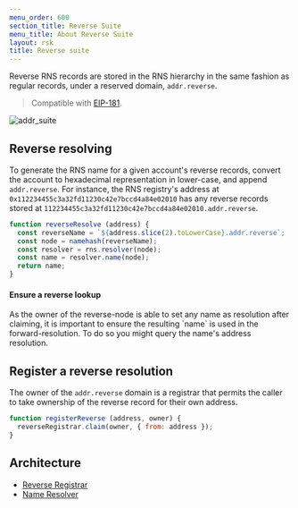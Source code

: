 ```yaml
---
menu_order: 600
section_title: Reverse Suite
menu_title: About Reverse Suite
layout: rsk
title: Reverse suite
---
```


Reverse RNS records are stored in the RNS hierarchy in the same fashion as regular records, under a reserved domain, `addr.reverse`.

> Compatible with [EIP-181](https://eips.ethereum.org/EIPS/eip-181).

<img src="/assets/img/rns/addr_suite.png" class="img-fluid" alt="addr_suite" />

## Reverse resolving

To generate the RNS name for a given account's reverse records, convert the account to hexadecimal representation in lower-case, and append `addr.reverse`. For instance, the RNS registry's address at `0x112234455c3a32fd11230c42e7bccd4a84e02010` has any reverse records stored at `112234455c3a32fd11230c42e7bccd4a84e02010.addr.reverse`.

```js
function reverseResolve (address) {
  const reverseName = `${address.slice(2).toLowerCase}.addr.reverse`;
  const node = namehash(reverseName);
  const resolver = rns.resolver(node);
  const name = resolver.name(node);
  return name;
}
```

<div class="alert alert-warning">
  <h4>Ensure a reverse lookup</h4>
  As the owner of the reverse-node is able to set any name as resolution after claiming, it is important to ensure the resulting `name` is used in the forward-resolution. To do so you might query the name's address resolution.
</div>

## Register a reverse resolution

The owner of the `addr.reverse` domain is a registrar that permits the caller to take ownership of the reverse record for their own address.

```js
function registerReverse (address, owner) {
  reverseRegistrar.claim(owner, { from: address });
}
```

## Architecture

- [Reverse Registrar](/rif/rns/architecture/ReverseRegistrar)
- [Name Resolver](/rif/rns/architecture/NameResolver)